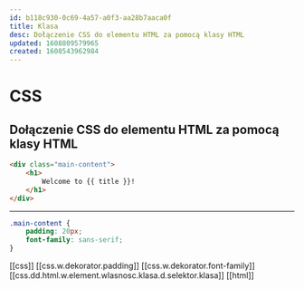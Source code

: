 ```yaml
---
id: b118c930-0c69-4a57-a0f3-aa28b7aaca0f
title: Klasa
desc: Dołączenie CSS do elementu HTML za pomocą klasy HTML
updated: 1608809579965
created: 1608543962984
---
```


# CSS

## Dołączenie CSS do elementu HTML za pomocą klasy HTML

```html
<div class="main-content">
    <h1>
        Welcome to {{ title }}!
    </h1>
</div>
```

* * *

```css
.main-content {
    padding: 20px;
    font-family: sans-serif;
}
```
[[css]] [[css.w.dekorator.padding]] [[css.w.dekorator.font-family]]
[[css.dd.html.w.element.wlasnosc.klasa.d.selektor.klasa]] 
[[html]]
